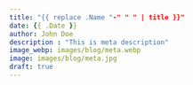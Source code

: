 ```yaml
---
title: "{{ replace .Name "-" " " | title }}"
date: {{ .Date }}
author: John Doe
description : "This is meta description"
image_webp: images/blog/meta.webp
image: images/blog/meta.jpg
draft: true
---
```

